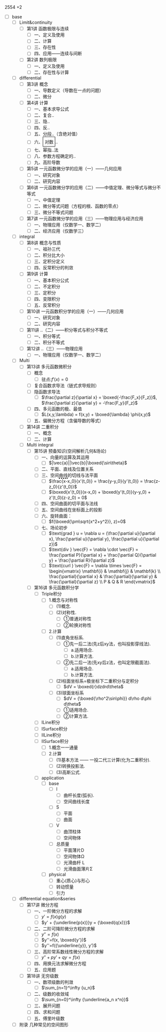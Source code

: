 2554 +2

- [ ] base
  - [ ] Limit&continuity
    - [ ] 第1讲 函数极限与连续
      - [ ] 一、定义及使用
      - [ ] 二、计算
      - [ ] 三、存在性
      - [ ] 四、应用——连续与间断
    - [ ] 第2讲 数列极限
      - [ ] 一、定义及使用
      - [ ] 二、存在性与计算
  - [ ] differential
    - [ ] 第3讲 概念
      - [ ] 一、导数定义（导数在一点的问题）
      - [ ] 二、微分
    - [ ] 第4讲 计算
      - [ ] 一、基本求导公式
      - [ ] 二、复合..
      - [ ] 三、隐..
      - [ ] 四、反..
      - [ ] 五、分段..（含绝对值）
      - [ ] 六、<span style="border: 1px solid black; padding: 5px; display: inline-block;">对数</span>..
      - [ ] 七、幂指..法
      - [ ] 八、参数方程确定的..
      - [ ] 九、高阶导数
    - [ ] 第5讲 一元函数微分学的应用（一）——几何应用
      - [ ] 一、研究对象
      - [ ] 二、研究内容
    - [ ] 第6讲 一元函数微分学的应用（二）——中值定理、微分等式与微分不等式
      - [ ] 一、中值定理
      - [ ] 二、微分等式问题（方程的根、函数的零点）
      - [ ] 三、微分不等式问题
    - [ ] 第7讲 一元函数微分学的应用（三）——物理应用与经济应用
      - [ ] 一、物理应用（仅数学一、数学二）
      - [ ] 二、经济应用（仅数学三）
  - [ ] integral
    - [ ] 第8讲 概念与性质
      - [ ] 一、祖孙三代
      - [ ] 二、积分比大小
      - [ ] 三、定积分定义
      - [ ] 四、反常积分的判敛
    - [ ] 第9讲 计算
      - [ ] 一、基本积分公式
      - [ ] 二、不定积分
      - [ ] 三、定积分
      - [ ] 四、变限积分
      - [ ] 五、反常积分
    - [ ] 第10讲 一元函数积分学的应用（一）——几何应用
      - [ ] 一、研究对象
      - [ ] 二、研究内容
    - [ ] 第11讲 ..（二）——积分等式与积分不等式
      - [ ] 一、积分等式
      - [ ] 二、积分不等式
    - [ ] 第12讲 ..（三）——物理应用
      - [ ] 一、物理应用（仅数学一、数学二）

  - [ ] Multi
    - [ ] 第13讲 多元函数微积分
      - [ ] 概念
        - [ ] 驻点:$f'(x)=0$
      - [ ] 复合函数求导法（链式求导规则）
      - [ ] 隐函数求导法
        - [ ] $\frac{\partial z}{\partial x} = \boxed{-\frac{F_x}{F_z}}$, $\frac{\partial z}{\partial y} = -\frac{F_y}{F_z}$
      - [ ] 四、多元函数的极、最值
        - [ ] $L(x,y,\lambda) = f(x,y) + \boxed{\lambda} \phi(x,y)$
      - [ ] 五、偏微分方程（含偏导数的等式）
    - [ ] 第14讲 二重积分
      - [ ] 一、概念
      - [ ] 二、计算
    - [ ] Multi integral
      - [ ] 第15讲 预备知识(空间解析几何&场论)
        - [ ] 一、向量的运算及其运用
          - [ ] $|\vec{a}||\vec{b}|\boxed{\sin\theta}$
        - [ ] 二、平面、直线及位置关系
        - [ ] 三、空间<span style="border-bottom: 3px dotted black;">曲线</span>的切线与法平面
          - [ ] $\frac{x-x_0}{x'(t_0)} = \frac{y-y_0}{y'(t_0)} = \frac{z-z_0}{z'(t_0)}$
          - [ ] $\boxed{x'(t_0)}(x-x_0) + \boxed{y'(t_0)}(y-y_0) + z'(t_0)(z-z_0) = 0$
        - [ ] 四、空间曲面的切平面与法线
        - [ ] 五、空间曲线在坐标面上的投影
        - [ ] 六、旋转曲面：
          - [ ]  $f(\boxed{\pm\sqrt{x^2+y^2}}, z)=0$
        - [ ] 七、场论初步
          - [ ] $\text{grad } u = \nabla u = (\frac{\partial u}{\partial x}, \frac{\partial u}{\partial y}, \frac{\partial u}{\partial z})$
          - [ ] $\text{div } \vec{F} = \nabla \cdot \vec{F} = \frac{\partial P}{\partial x} + \frac{\partial Q}{\partial y} + \frac{\partial R}{\partial z}$
          - [ ]  $\text{curl } \vec{F} = \nabla \times \vec{F} = \begin{vmatrix} \mathbf{i} & \mathbf{j} & \mathbf{k} \\ \frac{\partial}{\partial x} & \frac{\partial}{\partial y} & \frac{\partial}{\partial z} \\ P & Q & R \end{vmatrix}$
      - [ ] 第16讲 多元函数积分学
        - [ ] Triple积分
          - [ ] 1.概念与对称性
            - [ ] (1)概念.
            - [ ] (2)对称性.
              - [ ] ①普通对称性
              - [ ] ②轮换对称性
          - [ ] 2.计算
            - [ ] (1)直角坐标系.
              - [ ] ①先一后二法(先z后xy法，也叫投影穿线法).
                - [ ] a.适用场合.
                - [ ] b.计算方法.
              - [ ] ②先二后一法(先xy后z法，也叫定限截面法).
                - [ ] a.适用场合.
                - [ ] b.计算方法.
            - [ ] (2)柱面坐标系=极坐标下二重积分与定积分
              - [ ] $dV = \boxed{r}dzdrd\theta$
            - [ ] (3)球面坐标系
              - [ ] $dV = {\boxed{\rho^2\sin\phi}} d\rho d\phi d\theta$
              - [ ] ①适用场合.
              - [ ] ②计算方法.
        - [ ] ⅠLine积分
        - [ ] ⅠSurface积分
        - [ ] ⅡLine积分
        - [ ] ⅡSurface积分
          - [ ] 1.概念一一通量
          - [ ] 2.计算
            - [ ] (1)基本方法 —— 一投二代三计算(化为二重积分).
            - [ ] (2)转换投影法.
            - [ ] (3)高斯公式.
        - [ ] application
          - [ ] base
            - [ ] l
              - [ ] 曲杆长度(弧长).
              - [ ] 空间曲线长度
            - [ ] S
              - [ ] 平面
              - [ ] 曲面
            - [ ] V
              - [ ] 曲顶柱体
              - [ ] 空间物体
            - [ ] 总质量
              - [ ] 平面薄片D
              - [ ] 空间物体Ω
              - [ ] 光滑曲杆 L
              - [ ] 光滑曲面薄片Σ
          - [ ] physical
            - [ ] 重心(质心)与形心
            - [ ] 转动惯量
            - [ ] 引力
  - [ ] differential equation&series
    - [ ] 第17讲 微分方程
      - [ ] 一、一阶微分方程的求解
        - [ ] $y' = f(x)g(y)$
        - [ ] $y' + {\underline{p(x)}}y = {\boxed{q(x)}}$
      - [ ] 二、二阶可降阶微分方程的求解
        - [ ]  $y''=f(x)$
        - [ ]  $y''=f(x, \boxed{y'})$ 
        - [ ]  $y''=f({\underline{y}}, y')$
      - [ ] 三、高阶常系数线性微分方程的求解
        - [ ] $y'' + py' + qy = f(x)$
      - [ ] 四、用换元法求解微分方程
      - [ ] 五、应用题

    - [ ] 第18讲 无穷级数
      - [ ] 一、数项级数的判潋
        - [ ] $\sum_{n=1}^\infty {u_n}$
      - [ ] 二、级数的收敛域
        - [ ] $\sum_{n=0}^\infty {\underline{a_n x^n}}$
      - [ ] 三、展开问题
      - [ ] 四、求和问题
      - [ ] 五、傅里叶级数
  - [ ] 附录 几种常见的空间图形